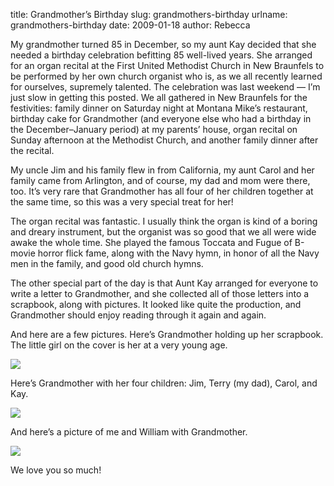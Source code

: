 title: Grandmother&#x02bc;s Birthday
slug: grandmothers-birthday
urlname: grandmothers-birthday
date: 2009-01-18
author: Rebecca

My grandmother turned 85 in December, so my aunt Kay decided that she needed a
birthday celebration befitting 85 well-lived years. She arranged for an organ
recital at the First United Methodist Church in New Braunfels to be performed by
her own church organist who is, as we all recently learned for ourselves,
supremely talented. The celebration was last weekend &mdash; I&#x02bc;m just
slow in getting this posted. We all gathered in New Braunfels for the
festivities: family dinner on Saturday night at Montana Mike&#x02bc;s
restaurant, birthday cake for Grandmother (and everyone else who had a birthday
in the December&ndash;January period) at my parents&#x02bc; house, organ recital
on Sunday afternoon at the Methodist Church, and another family dinner after the
recital.

My uncle Jim and his family flew in from California, my aunt Carol and her
family came from Arlington, and of course, my dad and mom were there, too.
It&#x02bc;s very rare that Grandmother has all four of her children together at
the same time, so this was a very special treat for her!

The organ recital was fantastic. I usually think the organ is kind of a boring
and dreary instrument, but the organist was so good that we all were wide awake
the whole time. She played the famous Toccata and Fugue of B-movie horror flick
fame, along with the Navy hymn, in honor of all the Navy men in the family, and
good old church hymns.

The other special part of the day is that Aunt Kay arranged for everyone to
write a letter to Grandmother, and she collected all of those letters into a
scrapbook, along with pictures. It looked like quite the production, and
Grandmother should enjoy reading through it again and again.

And here are a few pictures. Here&#x02bc;s Grandmother holding up her scrapbook.
The little girl on the cover is her at a very young age.

<img src="{static}/images/2009-01-11-grandmother-birthday-01.jpg" class="img-fluid">

Here&#x02bc;s Grandmother with her four children: Jim, Terry (my dad), Carol,
and Kay.

<img src="{static}/images/2009-01-11-grandmother-birthday-02.jpg" class="img-fluid">

And here&#x02bc;s a picture of me and William with Grandmother.

<img src="{static}/images/2009-01-11-grandmother-birthday-03.jpg" class="img-fluid">

We love you so much!
